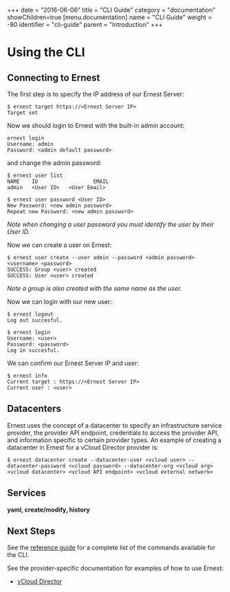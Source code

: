 +++
date = "2016-06-06"
title = "CLI Guide"
category = "documentation"
showChildren=true
[menu.documentation]
  name = "CLI Guide"
  weight = -80
  identifier = "cli-guide"
  parent = "Introduction"
+++

# Using the CLI

## Connecting to Ernest

The first step is to specify the IP address of our Ernest Server:

```
$ ernest target https://<Ernest Server IP>
Target set

```

Now we should login to Ernest with the built-in admin account:

```
ernest login
Username: admin
Password: <admin default password>

```

and change the admin password:

```
$ ernest user list
NAME	ID					EMAIL
admin	<User ID>	<User Email>

$ ernest user password <User ID>
New Password: <new admin password>
Repeat new Password: <new admin password>

```

*Note when changing a user password you must identify the user by their User ID.*

Now we can create a user on Ernest:

```
$ ernest user create --user admin --password <admin password> <username> <password>
SUCCESS: Group <user> created
SUCCESS: User <user> created

```

*Note a group is also created with the same name as the user.*

Now we can login with our new user:

```
$ ernest logout
Log out succesful.

$ ernest login 
Username: <user>
Password: <password>
Log in succesful.

```

We can confirm our Ernest Server IP and user:

```
$ ernest info
Current target : https://<Ernest Server IP>
Current user : <user>

```

## Datacenters

Ernest uses the concept of a datacenter to specify an infrastructure service provider, the provider API endpoint, credentials to access the provider API, and information specific to certain provider types. An example of creating a datacenter in Ernest for a vCloud Director provider is:

```
$ ernest datacenter create --datacenter-user <vcloud user> --datacenter-password <vcloud password> --datacenter-org <vcloud org> <vcloud datacenter> <vcloud API endpoint> <vcloud external network>

```

## Services

**yaml, create/modify, history**

## Next Steps

See the [reference guide](/documentation/cli-cmds/) for a complete list of the commands available for the CLI.

See the provider-specific documentation for examples of how to use Ernest:

* [vCloud Director](/documentation/vcloud-into/)